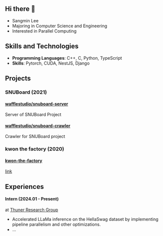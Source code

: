 ## Hi there 👋


- Sangmin Lee
- Majoring in Computer Science and Engineering
- Interested in Parallel Computing 

## Skills and Technologies
- **Programming Languages**: C++, C, Python, TypeScript
- **Skills**: Pytorch, CUDA, NestJS, Django 

## Projects

### SNUBoard (2021)

#### [wafflestudio/snuboard-server](https://github.com/wafflestudio/snuboard-server)
Server of SNUBoard Project

#### [wafflestudio/snuboard-crawler](https://github.com/wafflestudio/snuboard-crawler)
Crawler for SNUBoard project


### kwon the factory (2020)
#### [kwon-the-factory](https://github.com/kwon-the-factory)
[link](http://www.kwonthefactory.com)


## Experiences

#### Intern (2024.01 - Present)
at [Thuner Research Group](https://thunder.snu.ac.kr/)  
- Accelerated LLaMa inference on the HellaSwag dataset by implementing pipeline parallelism and other optimizations.
- ...
 

 
